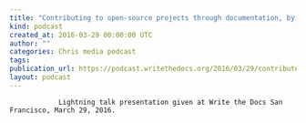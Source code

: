```yaml
---
title: "Contributing to open-source projects through documentation, by Rhonda Glennon"
kind: podcast
created_at: 2016-03-29 00:00:00 UTC
author: ""
categories: Chris media podcast
tags: 
publication_url: https://podcast.writethedocs.org/2016/03/29/contribute-open-source-rhonda-glennon/
layout: podcast
---
```


                Lightning talk presentation given at Write the Docs San Francisco, March 29, 2016.
            